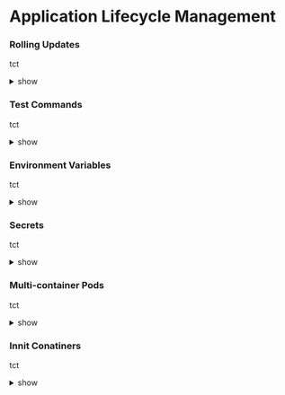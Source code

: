 # Application Lifecycle Management

### Rolling Updates

tct

<details><summary>show</summary>
<p>
  
```bash
k logs webapp-1
```

</p>
</details>

### Test Commands

tct

<details><summary>show</summary>
<p>
  
```bash
k logs webapp-1
```

</p>
</details>

### Environment Variables

tct

<details><summary>show</summary>
<p>
  
```bash
k logs webapp-1
```

</p>
</details>

### Secrets

tct

<details><summary>show</summary>
<p>
  
```bash
k logs webapp-1
```

</p>
</details>

### Multi-container Pods

tct

<details><summary>show</summary>
<p>
  
```bash
k logs webapp-1
```

</p>
</details>

### Innit Conatiners

tct

<details><summary>show</summary>
<p>
  
```bash
k logs webapp-1
```

</p>
</details>


